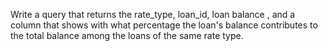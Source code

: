 Write a query that returns the rate_type, loan_id, loan balance , and a column that shows with what percentage the loan's balance contributes to the total balance among the loans of the same rate type.